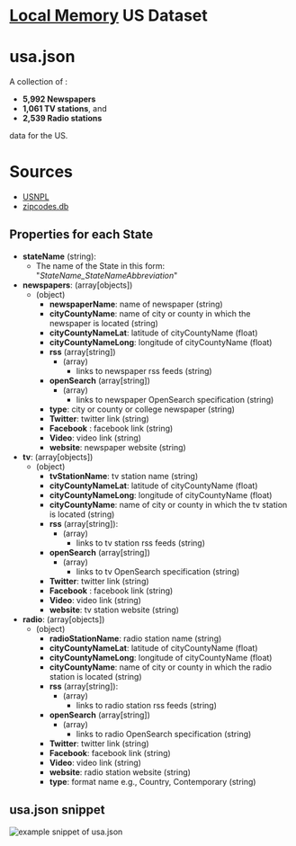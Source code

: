 # [Local Memory] US Dataset

# usa.json 
A collection of :
- **5,992 Newspapers**
- **1,061 TV stations**, and 
- **2,539 Radio stations**

data for the US.
# Sources
- [USNPL]
- [zipcodes.db]

## Properties for each State
- **stateName** (string):
    - The name of the State in this form: "*StateName_StateNameAbbreviation*"
- **newspapers**:  (array[objects])
    - (object)
        - **newspaperName**: name of newspaper (string)
        - **cityCountyName**: name of city or county in which the newspaper is located (string)
        - **cityCountyNameLat**: latitude of cityCountyName  (float)
        - **cityCountyNameLong**: longitude of cityCountyName (float)
        - **rss** (array[string])
            - (array)   
                - links to newspaper rss feeds (string)
        - **openSearch** (array[string])
            - (array)   
                - links to newspaper OpenSearch specification (string)
        - **type**: city or county or college newspaper (string)
        - **Twitter**: twitter link (string)
        - **Facebook** : facebook link (string)
        - **Video**: video link (string)
        - **website**: newspaper website (string)
- **tv**:  (array[objects])
    - (object)   
        - **tvStationName**: tv station name (string)
        - **cityCountyNameLat**: latitude of cityCountyName  (float)
        - **cityCountyNameLong**: longitude of cityCountyName (float)
        - **cityCountyName**: name of city or county in which the tv station is located (string)
        - **rss** (array[string]):
            - (array)
                - links to tv station rss feeds (string)
        - **openSearch** (array[string])
            - (array)   
                - links to tv OpenSearch specification (string)
        - **Twitter**: twitter link (string)
        - **Facebook** : facebook link (string)
        - **Video**: video link (string)
        - **website**: tv station website (string)
- **radio**:  (array[objects])
    - (object) 
        - **radioStationName**: radio station name (string)
        - **cityCountyNameLat**: latitude of cityCountyName  (float)
        - **cityCountyNameLong**: longitude of cityCountyName (float)
        - **cityCountyName**: name of city or county in which the radio station is located (string)
        - **rss** (array[string]):
            - (array)
                - links to radio station rss feeds (string)
        - **openSearch** (array[string])
            - (array)   
                - links to radio OpenSearch specification (string)
        - **Twitter**: twitter link (string)
        - **Facebook**: facebook link (string)
        - **Video**: video link (string)
        - **website**: radio station website (string)
        - **type**: format name e.g., Country, Contemporary (string)

## usa.json snippet
![example snippet of usa.json](https://github.com/harvard-lil/local-memory/blob/master/LocalMemoryGeo/Sources/USA/usa.jsonSnippet.png)

[Local Memory]: <http://librarylab.law.harvard.edu/sketches/local-memory>
[zipcodes.db]: https://github.com/fdintino/pyzipcode/tree/master/pyzipcode
[USNPL]: http://www.usnpl.com/